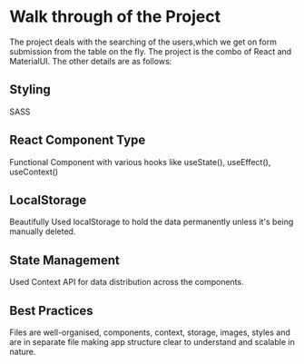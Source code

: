 # Walk through of the Project

The project deals with the searching of the users,which we get on form submission from the table on the fly. The project is the combo of React and MaterialUI. The other details are as follows:

## Styling

SASS

## React Component Type

Functional Component with various hooks like useState(), useEffect(), useContext()

## LocalStorage

Beautifully Used localStorage to hold the data permanently unless it's being manually deleted.

## State Management

Used Context API for data distribution across the components.

## Best Practices

Files are well-organised, components, context, storage, images, styles and are in separate file making app structure clear to understand and scalable in nature.
